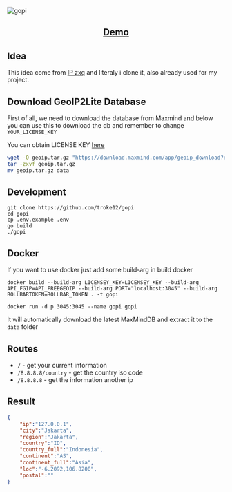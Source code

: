 
![gopi](https://github.com/troke12/gopi/assets/10250068/89ceea57-f91d-4aee-8eb7-b92acc804727)

<h2 align="center"><a href="https://ip.datenshi.pw">Demo</a></h1>

## Idea
This idea come from [IP zxq](https://ip.zxq.co) and literaly i clone it, also already used for my project.

## Download GeoIP2Lite Database
First of all, we need to download the database from Maxmind and below you can use this to download the db and remember to change `YOUR_LICENSE_KEY` 

You can obtain LICENSE KEY [here](https://www.maxmind.com/en/account)

```bash
wget -O geoip.tar.gz "https://download.maxmind.com/app/geoip_download?edition_id=GeoLite2-City&license_key=YOUR_LICENSE_KEY&suffix=tar.gz"
tar -zxvf geoip.tar.gz
mv geoip.tar.gz data
```

## Development

```
git clone https://github.com/troke12/gopi
cd gopi
cp .env.example .env
go build
./gopi
```

## Docker
If you want to use docker just add some build-arg in build docker
```
docker build --build-arg LICENSEY_KEY=LICENSEY_KEY --build-arg API_FGIP=API_FREEGEOIP --build-arg PORT="localhost:3045" --build-arg ROLLBARTOKEN=ROLLBAR_TOKEN . -t gopi

docker run -d p 3045:3045 --name gopi gopi
```
It will automatically download the latest MaxMindDB and extract it to the `data` folder

## Routes
- `/` - get your current information
- `/8.8.8.8/country` - get the country iso code
- `/8.8.8.8` - get the information another ip

## Result

```json
{
    "ip":"127.0.0.1",
    "city":"Jakarta",
    "region":"Jakarta",
    "country":"ID",
    "country_full":"Indonesia",
    "continent":"AS",
    "continent_full":"Asia",
    "loc":"-6.2092,106.8200",
    "postal":""
}
```
